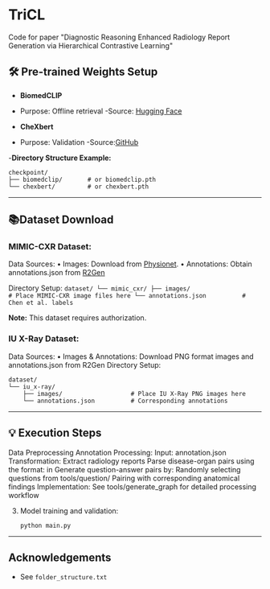 # TriCL

Code for paper "Diagnostic Reasoning Enhanced Radiology Report Generation via Hierarchical Contrastive Learning"

## 🛠️ Pre-trained Weights Setup
- **BiomedCLIP** 
- Purpose: Offline retrieval
  -Source: [Hugging Face](<https://huggingface.co/microsoft/BiomedCLIP-PubMedBERT_256-vit_base_patch16_224>)

- **CheXbert**
- Purpose: Validation
  -Source:[GitHub](<https://github.com/stanfordmlgroup/CheXbert>)


-**Directory Structure Example:**
```
checkpoint/
├── biomedclip/       # or biomedclip.pth
└── chexbert/         # or chexbert.pth
 ```

---

## 📚Dataset Download

### MIMIC-CXR Dataset:
Data Sources:
   • Images: Download from [Physionet](https://physionet.org/content/mimic-cxr-jpg/2.0.0/).
   • Annotations: Obtain annotations.json from  [R2Gen](https://github.com/cuhksz-nlp/R2Gen)

   Directory Setup:
    ```
dataset/
└── mimic_cxr/
    ├── images/                   # Place MIMIC-CXR image files here
    └── annotations.json          # Chen et al. labels
     ```

**Note:** This dataset requires authorization.
   

### IU X-Ray Dataset:
Data Sources:
• Images & Annotations: Download PNG format images and annotations.json from R2Gen
Directory Setup:
```
dataset/
└── iu_x-ray/
    ├── images/                   # Place IU X-Ray PNG images here
    └── annotations.json          # Corresponding annotations
```

---

## 💡 Execution Steps

Data Preprocessing
Annotation Processing:
Input: annotation.json
Transformation:
Extract radiology reports
Parse disease-organ pairs using the format:
<disease> in <organ>
Generate question-answer pairs by:
Randomly selecting questions from tools/question/
Pairing with corresponding anatomical findings
Implementation:
See tools/generate_graph for detailed processing workflow


3. Model training and validation:
    ```
    python main.py 
    ```
  
---

## Acknowledgements

- See `folder_structure.txt`

